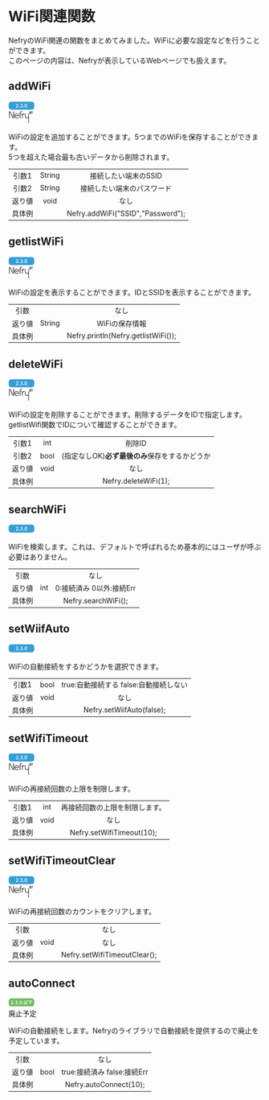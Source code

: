 # WiFi関連関数

NefryのWiFi関連の関数をまとめてみました。WiFiに必要な設定などを行うことができます。  
このページの内容は、Nefryが表示しているWebページでも扱えます。

## addWiFi
![2.3.0](pic/2.3.0.png)  
![nefrybt](pic/nefrybt.jpg)

WiFiの設定を追加することができます。5つまでのWiFiを保存することができます。  
5つを超えた場合最も古いデータから削除されます。

||||
|:---:|:---:|:---:|
|引数1|String|接続したい端末のSSID|
|引数2|String|接続したい端末のパスワード|
|返り値|void|なし|
|具体例||Nefry.addWiFi("SSID","Password");|

## getlistWiFi
![2.3.0](pic/2.3.0.png)  
![nefrybt](pic/nefrybt.jpg)

WiFiの設定を表示することができます。IDとSSIDを表示することができます。  

||||
|:---:|:---:|:---:|
|引数||なし|
|返り値|String|WiFiの保存情報|
|具体例||Nefry.println(Nefry.getlistWiFi());|


## deleteWiFi
![2.3.0](pic/2.3.0.png)  
![nefrybt](pic/nefrybt.jpg)

WiFiの設定を削除することができます。削除するデータをIDで指定します。  
getlistWifi関数でIDについて確認することができます。

||||
|:---:|:---:|:---:|
|引数1|int|削除ID|
|引数2|bool|(指定なしOK)**必ず最後のみ**保存をするかどうか|
|返り値|void|なし|
|具体例||Nefry.deleteWiFi(1);|

## searchWiFi
![2.3.0](pic/2.3.0.png)  

WiFiを検索します。これは、デフォルトで呼ばれるため基本的にはユーザが呼ぶ必要はありません。

||||
|:---:|:---:|:---:|
|引数||なし|
|返り値|int|0:接続済み 0以外:接続Err|
|具体例||Nefry.searchWiFi();|

## setWiifAuto
![2.3.0](pic/2.3.0.png)  

WiFiの自動接続をするかどうかを選択できます。

||||
|:---:|:---:|:---:|
|引数1|bool|true:自動接続する false:自動接続しない|
|返り値|void|なし|
|具体例||Nefry.setWiifAuto(false);|


## setWifiTimeout
![2.3.0](pic/2.3.0.png)  
![nefrybt](pic/nefrybt.jpg)

WiFiの再接続回数の上限を制限します。

||||
|:---:|:---:|:---:|
|引数1|int|再接続回数の上限を制限します。|
|返り値|void|なし|
|具体例||Nefry.setWifiTimeout(10);|

## setWifiTimeoutClear
![2.3.0](pic/2.3.0.png)  
![nefrybt](pic/nefrybt.jpg)

WiFiの再接続回数のカウントをクリアします。

||||
|:---:|:---:|:---:|
|引数||なし|
|返り値|void|なし|
|具体例||Nefry.setWifiTimeoutClear();|

## autoConnect
![2.3.0u](pic/2.3.0u.png)  
廃止予定

WiFiの自動接続をします。Nefryのライブラリで自動接続を提供するので廃止を予定しています。

||||
|:---:|:---:|:---:|
|引数||なし|
|返り値|bool|true:接続済み false:接続Err|
|具体例||Nefry.autoConnect(10);|

<!-- 
getWifiTimeout
getWifiAuto
 -->
